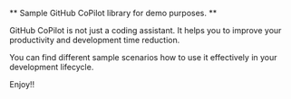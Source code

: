 ** Sample GitHub CoPilot library for demo purposes. ** 

GitHub CoPilot is not just a coding assistant.
It helps you to improve your productivity and development time reduction.

You can find different sample scenarios how to use it effectively in your development lifecycle.

Enjoy!!
